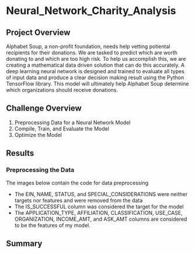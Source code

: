 # Neural_Network_Charity_Analysis


## Project Overview

Alphabet Soup, a non-profit foundation, needs help vetting potiental recipients for their donations. We are tasked to predict which are worth donating to and which are too high risk. To help us accomplish this, we are creating a mathematical data driven solution that can do this accurately. A deep learning neural network is designed and trained to evaluate all types of input data and produce a clear decision making result using the Python TensorFlow library. This model will ultimately help Alphabet Soup determine which organizations should receive donations. 


## Challenge Overview

1. Preprocessing Data for a Neural Network Model
2. Compile, Train, and Evaluate the Model
3. Optimize the Model

## Results


### Preprocessing the Data

The images below contain the code for data preprocessing 

- The EIN, NAME, STATUS, and SPECIAL_CONSIDERATIONS were neither targets nor features and were removed from the data
- The IS_SUCCESSFUL column was considered the target for the model 
- The APPLICATION_TYPE, AFFILIATION, CLASSIFICATION, USE_CASE, ORGANIZATION, INCOME_AMT, and ASK_AMT columns are considered to be the features of my model.












## Summary
